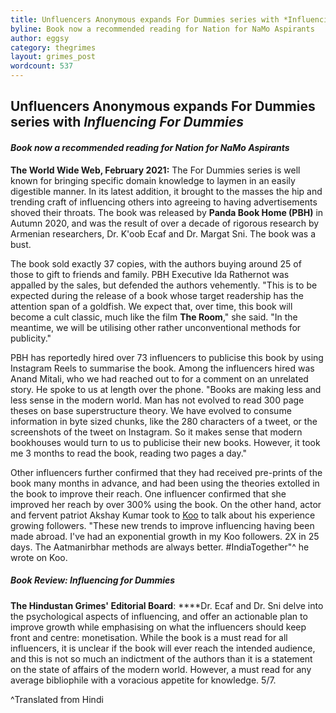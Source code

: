 ```yaml
---
title: Unfluencers Anonymous expands For Dummies series with *Influencing For Dummies*
byline: Book now a recommended reading for Nation for NaMo Aspirants
author: eggsy
category: thegrimes
layout: grimes_post
wordcount: 537
---
```


## Unfluencers Anonymous expands For Dummies series with *Influencing For Dummies*

#### *Book now a recommended reading for Nation for NaMo Aspirants*

**The World Wide Web, February 2021:** The For Dummies series is well known for bringing specific domain knowledge to laymen in an easily digestible manner. In its latest addition, it brought to the masses the hip and trending craft of influencing others into agreeing to having advertisements shoved their throats. The book was released by **Panda Book Home (PBH)** in Autumn 2020, and was the result of over a decade of rigorous research by Armenian researchers, Dr. K'oob Ecaf and Dr. Margat Sni. The book was a bust. 

The book sold exactly 37 copies, with the authors buying around 25 of those to gift to friends and family. PBH Executive Ida Rathernot was appalled by the sales, but defended the authors vehemently. "This is to be expected during the release of a book whose target readership has the attention span of a goldfish. We expect that, over time, this book will become a cult classic, much like the film **The Room**," she said. "In the meantime, we will be utilising other rather unconventional methods for publicity."

PBH has reportedly hired over 73 influencers to publicise this book by using Instagram Reels to summarise the book. Among the influencers hired was Anand Mitali, who we had reached out to for a comment on an unrelated story. He spoke to us at length over the phone. "Books are making less and less sense in the modern world. Man has not evolved to read 300 page theses on base superstructure theory. We have evolved to consume information in byte sized chunks, like the 280 characters of a tweet, or the screenshots of the tweet on Instagram. So it makes sense that modern bookhouses would turn to us to publicise their new books. However, it took me 3 months to read the book, reading two pages a day."

Other influencers further confirmed that they had received pre-prints of the book many months in advance, and had been using the theories extolled in the book to improve their reach. One influencer confirmed that she improved her reach by over 300% using the book. On the other hand, actor and fervent patriot Akshay Kumar took to [Koo](http://kooapp.com) to talk about his experience growing followers. "These new trends to improve influencing having been made abroad. I've had an exponential growth in my Koo followers. 2X in 25 days. The Aatmanirbhar methods are always better. #IndiaTogether"^ he wrote on Koo. 

##### **Book Review: Influencing for Dummies**

**The Hindustan Grimes' Editorial Board**: ****Dr. Ecaf and Dr. Sni delve into the psychological aspects of influencing, and offer an actionable plan to improve growth while emphasising on what the influencers should keep front and centre: monetisation. While the book is a must read for all influencers, it is unclear if the book will ever reach the intended audience, and this is not so much an indictment of the authors than it is a statement on the state of affairs of the modern world. However, a must read for any average bibliophile with a voracious appetite for knowledge. 5/7.

^Translated from Hindi